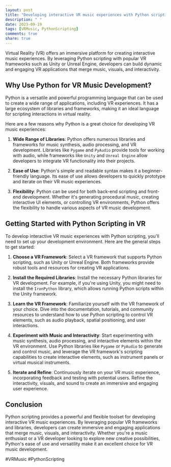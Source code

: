 ```yaml
---
layout: post
title: "Developing interactive VR music experiences with Python scripting"
description: " "
date: 2023-09-19
tags: [VRMusic, PythonScripting]
comments: true
share: true
---
```


Virtual Reality (VR) offers an immersive platform for creating interactive music experiences. By leveraging Python scripting with popular VR frameworks such as Unity or Unreal Engine, developers can build dynamic and engaging VR applications that merge music, visuals, and interactivity.

## Why Use Python for VR Music Development?

Python is a versatile and powerful programming language that can be used to create a wide range of applications, including VR experiences. It has a large ecosystem of libraries and frameworks, making it an ideal language for scripting interactions in virtual reality.

Here are a few reasons why Python is a great choice for developing VR music experiences:

1. **Wide Range of Libraries**: Python offers numerous libraries and frameworks for music synthesis, audio processing, and VR development. Libraries like `Pygame` and `PyAudio` provide tools for working with audio, while frameworks like `Unity` and `Unreal Engine` allow developers to integrate VR functionality into their projects.

2. **Ease of Use**: Python's simple and readable syntax makes it a beginner-friendly language. Its ease of use allows developers to quickly prototype and iterate on their VR music experiences.

3. **Flexibility**: Python can be used for both back-end scripting and front-end development. Whether it's generating procedural music, creating interactive UI elements, or controlling VR environments, Python offers the flexibility to handle various aspects of VR music development.

## Getting Started with Python Scripting in VR

To develop interactive VR music experiences with Python scripting, you'll need to set up your development environment. Here are the general steps to get started:

1. **Choose a VR Framework**: Select a VR framework that supports Python scripting, such as Unity or Unreal Engine. Both frameworks provide robust tools and resources for creating VR applications.

2. **Install the Required Libraries**: Install the necessary Python libraries for VR development. For example, if you're using Unity, you might need to install the `IronPython` library, which allows running Python scripts within the Unity framework.

3. **Learn the VR Framework**: Familiarize yourself with the VR framework of your choice. Dive into the documentation, tutorials, and community resources to understand how to use Python scripting to control VR elements, such as audio playback, spatial positioning, and user interactions.

4. **Experiment with Music and Interactivity**: Start experimenting with music synthesis, audio processing, and interactive elements within the VR environment. Use Python libraries like `Pygame` or `PyAudio` to generate and control music, and leverage the VR framework's scripting capabilities to create interactive elements, such as instrument panels or virtual musical instruments.

5. **Iterate and Refine**: Continuously iterate on your VR music experience, incorporating feedback and testing with potential users. Refine the interactivity, visuals, and sound to create an immersive and engaging user experience.

## Conclusion

Python scripting provides a powerful and flexible toolset for developing interactive VR music experiences. By leveraging popular VR frameworks and libraries, developers can create immersive and engaging applications that merge music, visuals, and interactivity. Whether you're a music enthusiast or a VR developer looking to explore new creative possibilities, Python's ease of use and versatility make it an excellent choice for VR music development.

#VRMusic #PythonScripting